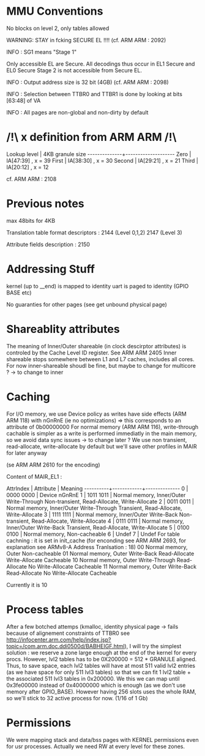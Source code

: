 # MMU Conventions #

No blocks on level 2, only tables allowed

WARNING: STAY in fcking SECURE EL !!!! (cf. ARM ARM : 2092)

INFO : SG1 means "Stage 1"

Only accessible EL are Secure. All decodings thus occur in EL1 Secure and EL0 Secure
Stage 2 is not accessible from Secure EL.

INFO : Output address size is 32 bit (4GB) (cf. ARM ARM : 2098)

INFO : Selection between TTBR0 and TTBR1 is done by looking at bits [63:48] of VA

INFO : All pages are non-global and non-dirty by default

# /!\ x definition from ARM ARM /!\ #

Lookup level  |  4KB granule size
--------------+--------------------
Zero          |  IA[47:39] , x = 39
First         |  IA[38:30] , x = 30
Second        |  IA[29:21] , x = 21
Third         |  IA[20:12] , x = 12

cf. ARM ARM : 2108

# Previous notes #

max 48bits for 4KB

Translation table format descriptors : 2144 (Level 0,1,2)
                                       2147 (Level 3)

Attribute fields description : 2150

# Addressing Stuff #

kernel (up to __end) is mapped to identity
uart is paged to identity (GPIO BASE etc)

No guaranties for other pages (see get unbound physical page)

# Shareablity attributes #
The meaning of Inner/Outer shareable (in clock descirptor attributes) is controled by the Cache Level ID register. See ARM ARM 2405
Inner shareable stops somewhere between L1 and L7 caches, includes all cores.
For now inner-shareable shoudl be fine, but maybe to change for multicore ? -> to change to inner

# Caching #
For I/O memory, we use Device policy as writes have side effects (ARM ARM 118) with nGnRnE (ie no optimizations) => this corresponds to an attribute of 0b00000000
For normal memory (ARM ARM 116), write-through cachable is simpler as a write is performed immediatly in the main memory, so we avoid data sync issues -> to change later ?
We use non transient, read-allocate, write-allocate by default but we'll save other profiles in MAIR for later anyway

(se ARM ARM 2610 for the encoding)

Content of MAIR_EL1 :

AttrIndex |  Attribute | Meaning
----------+------------+--------------
     0    | 0000 0000  | Device nGnRnE
     1    | 1011 1011  | Normal memory, Inner/Outer Write-Through Non-transient, Read-Allocate, Write-Allocate
     2    | 0011 0011  | Normal memory, Inner/Outer Write-Through     Transient, Read-Allocate, Write-Allocate
     3    | 1111 1111  | Normal memory, Inner/Outer Write-Back    Non-transient, Read-Allocate, Write-Allocate
     4    | 0111 0111  | Normal memory, Inner/Outer Write-Back        Transient, Read-Allocate, Write-Allocate
     5    | 0100 0100  | Normal memory, Non-cacheable
     6    | Undef
     7    | Undef
For table cachning : it is set in init_cache
(for enconding see ARM ARM 2693, for explanation see ARMv8-A Address Tranlsation : 18)
00 Normal memory, Outer Non-cacheable
01 Normal memory, Outer Write-Back Read-Allocate Write-Allocate Cacheable
10 Normal memory, Outer Write-Through Read-Allocate No Write-Allocate Cacheable
11 Normal memory, Outer Write-Back Read-Allocate No Write-Allocate Cacheable

Currently it is 10

# Process tables #
After a few botched attemps (kmalloc, identity physical page -> fails because of alignement constraints of TTBR0 see http://infocenter.arm.com/help/index.jsp?topic=/com.arm.doc.ddi0500d/BABHEIGF.html), I will try the simplest solution : we reserve a zone large enough at the end of the kernel for every procs. However, lvl2 tables has to be 0X200000 = 512 * GRANULE aligned. Thus, to save space, each lvl2 tables will have at most 511 valid lvl2 entries (as we have space for only 511 lvl3 tables) so that we can fit 1 lvl2 table + the associated 511 lvl3 tables in 0x200000. We this we can map until 0x3fe00000 instead of 0x40000000 which is enough (as we don't use memory after GPIO_BASE).
However having 256 slots uses the whole RAM, so we'll stick to 32 active process for now. (1/16 of 1 Gb)


# Permissions #
We were mapping stack and data/bss pages with KERNEL permissions even for usr processes. Actually we need RW at every level for these zones.
